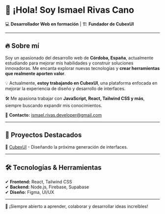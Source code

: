 # 👋 ¡Hola! Soy Ismael Rivas Cano  

💻 **Desarrollador Web en formación** | 🏗️ **Fundador de CubexUI**  

---

## 🔥 Sobre mí  
Soy un apasionado del desarrollo web de **Córdoba, España**, actualmente estudiando para mejorar mis habilidades y construir soluciones innovadoras. Me encanta explorar nuevas tecnologías y **crear herramientas que realmente aporten valor**.  

💡 Actualmente, **estoy trabajando en CubexUI**, una plataforma enfocada en mejorar la experiencia de diseño y desarrollo de interfaces.  

🛠️ Me apasiona trabajar con **JavaScript, React, Tailwind CSS y más**, siempre buscando expandir mis conocimientos.  

📧 **Contacto:** ismael.rivas.developer@gmail.com  

---

## 🚀 Proyectos Destacados  
🔹 [CubexUI]([https://github.com/Ismael-Rvas/Cubex-UI](https://github.com/Cubexui-io)) - Diseñando la próxima generación de interfaces.  

---

## 🛠️ Tecnologías & Herramientas  
✔ **Frontend:** React, Tailwind CSS  
✔ **Backend:** Node.js, Firebase, Supabase  
✔ **Diseño:** Figma, UI/UX  

---

💬 ¡Siempre abierto a aprender, colaborar y desarrollar ideas increíbles!  
